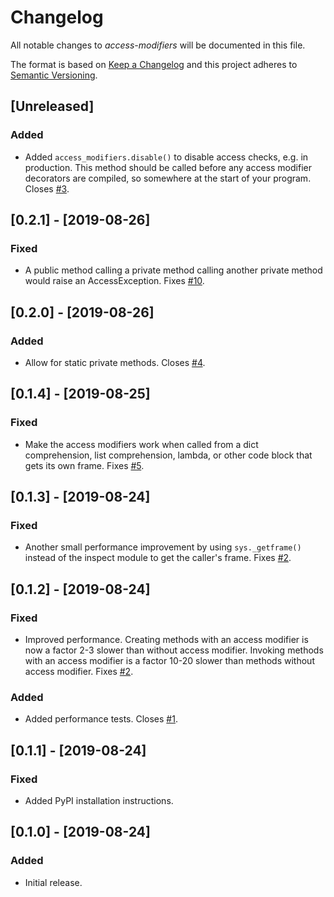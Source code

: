 # Changelog

<!-- markdownlint-disable MD024 -->

All notable changes to *access-modifiers* will be documented in this file.

The format is based on [Keep a Changelog](http://keepachangelog.com/en/1.0.0/)
and this project adheres to [Semantic Versioning](http://semver.org/spec/v2.0.0.html).

<!-- The line "## <square-bracket>Unreleased</square-bracket>" is replaced by the ci/release.py script with the new release version and release date. -->

## [Unreleased]

### Added

- Added `access_modifiers.disable()` to disable access checks, e.g. in production. This method should be called before any access modifier decorators are compiled, so somewhere at the start of your program. Closes [#3](https://github.com/fniessink/access-modifiers/issues/3). 

## [0.2.1] - [2019-08-26]

### Fixed

- A public method calling a private method calling another private method would raise an AccessException. Fixes [#10](https://github.com/fniessink/access-modifiers/issues/10). 

## [0.2.0] - [2019-08-26]

### Added

- Allow for static private methods. Closes [#4](https://github.com/fniessink/access-modifiers/issues/4).

## [0.1.4] - [2019-08-25]

### Fixed

- Make the access modifiers work when called from a dict comprehension, list comprehension, lambda, or other code block that gets its own frame. Fixes [#5](https://github.com/fniessink/access-modifiers/issues/5).

## [0.1.3] - [2019-08-24]

### Fixed

- Another small performance improvement by using `sys._getframe()` instead of the inspect module to get the caller's frame. Fixes [#2](https://github.com/fniessink/access-modifiers/issues/2).

## [0.1.2] - [2019-08-24]

### Fixed

- Improved performance. Creating methods with an access modifier is now a factor 2-3 slower than without access modifier. Invoking methods with an access modifier is a factor 10-20 slower than methods without access modifier. Fixes [#2](https://github.com/fniessink/access-modifiers/issues/2).

### Added

- Added performance tests. Closes [#1](https://github.com/fniessink/access-modifiers/issues/1).

## [0.1.1] - [2019-08-24]

### Fixed

- Added PyPI installation instructions.

## [0.1.0] - [2019-08-24]

### Added

- Initial release. 
